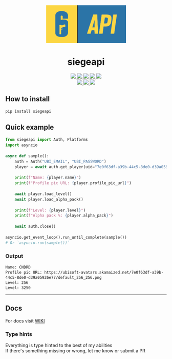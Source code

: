 <div align="center">
    <img width="250" src="https://raw.githubusercontent.com/CNDRD/siegeapi/master/assets/siegeapi-banner.png" />
    <h1>siegeapi</h1>
    <a href="https://github.com/CNDRD/siegeapi/blob/master/LICENSE">
        <img src="https://img.shields.io/github/license/CNDRD/siegeapi" />
    </a>
    <a href="https://github.com/CNDRD/siegeapi/releases">
        <img src="https://img.shields.io/github/v/release/CNDRD/siegeapi?label=latest%20release" />
    </a>
    <a href="https://pypi.org/project/siegeapi/#history">
        <img src="https://img.shields.io/pypi/v/siegeapi" />
    </a>
    <a href="https://www.python.org/downloads/">
        <img src="https://img.shields.io/pypi/pyversions/siegeapi" />
    </a>
    <a href="https://github.com/CNDRD/siegeapi">
        <img src="https://img.shields.io/github/repo-size/CNDRD/siegeapi" />
    </a>
    <br/>
    <a href="https://github.com/CNDRD/siegeapi/commits/master">
        <img src="https://img.shields.io/github/last-commit/CNDRD/siegeapi" />
    </a>
    <a href="https://github.com/CNDRD/siegeapi/commits/master">
        <img src="https://img.shields.io/github/commit-activity/m/CNDRD/siegeapi" />
    </a>
    <a href="https://pypi.org/project/siegeapi">
        <img src="https://img.shields.io/pypi/dm/siegeapi" />
    </a>
</div>

## How to install  
```commandline
pip install siegeapi
```

## Quick example  
```python
from siegeapi import Auth, Platforms
import asyncio

async def sample():
    auth = Auth("UBI_EMAIL", "UBI_PASSWORD")
    player = await auth.get_player(uid="7e0f63df-a39b-44c5-8de0-d39a05926e77", platform=Platforms.UPLAY)

    print(f"Name: {player.name}")
    print(f"Profile pic URL: {player.profile_pic_url}")

    await player.load_level()
    await player.load_alpha_pack()
    
    print(f"Level: {player.level}")
    print(f"Alpha pack %: {player.alpha_pack}")

    await auth.close()

asyncio.get_event_loop().run_until_complete(sample())
# Or `asyncio.run(sample())`  
```
### Output  
```text
Name: CNDRD
Profile pic URL: https://ubisoft-avatars.akamaized.net/7e0f63df-a39b-44c5-8de0-d39a05926e77/default_256_256.png
Level: 256
Level: 3250
```

---

## Docs
For docs visit [WIKI](https://github.com/CNDRD/siegeapi/wiki/)

### Type hints  
Everything is type hinted to the best of my abilities  
If there's something missing or wrong, let me know or submit a PR  
